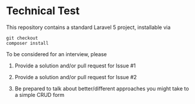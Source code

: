 # Technical Test

This repository contains a standard Laravel 5 project, installable via

    git checkout
    composer install

To be considered for an interview, please

1. Provide a solution and/or pull request for Issue #1

2. Provide a solution and/or pull request for Issue #2

3. Be prepared to talk about better/different approaches you might take to a simple CRUD form 